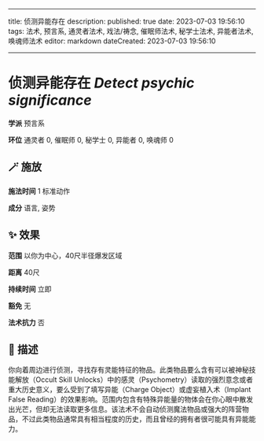 
---
title: 侦测异能存在
description: 
published: true
date: 2023-07-03 19:56:10
tags: 法术, 预言系, 通灵者法术, 戏法/祷念, 催眠师法术, 秘学士法术, 异能者法术, 唤魂师法术
editor: markdown
dateCreated: 2023-07-03 19:56:10

---

# **侦测异能存在** *Detect psychic significance*

**学派** 预言系 

**环位** 通灵者 0, 催眠师 0, 秘学士 0, 异能者 0, 唤魂师 0

## 🪄 施放

**施法时间** 1 标准动作

**成分** 语言, 姿势

## ✨ 效果  

**范围** 以你为中心，40尺半径爆发区域

**距离** 40尺  

**持续时间** 立即 

**豁免** 无

**法术抗力** 否

## 📖 描述

你向着周边进行侦测，寻找存有灵能特征的物品。此类物品要么含有可以被神秘技能解放（Occult Skill Unlocks）中的感灵（Psychometry）读取的强烈意念或者重大历史意义，要么受到了填写异能（Charge Object）或虚妄植入术（Implant False Reading）的效果影响。范围内包含有特殊异能量的物体会在你心眼中散发出光芒，但却无法读取更多信息。该法术不会自动侦测魔法物品或强大的阵营物品，不过此类物品通常具有相当程度的历史，而且曾经的拥有者很可能具有异能能力。
    
